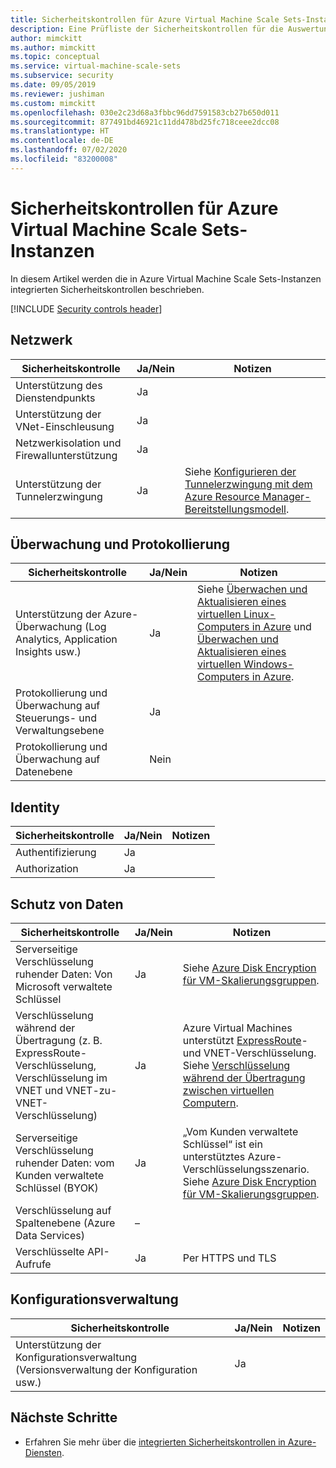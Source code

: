 ```yaml
---
title: Sicherheitskontrollen für Azure Virtual Machine Scale Sets-Instanzen
description: Eine Prüfliste der Sicherheitskontrollen für die Auswertung von Azure Virtual Machine Scale Sets-Instanzen
author: mimckitt
ms.author: mimckitt
ms.topic: conceptual
ms.service: virtual-machine-scale-sets
ms.subservice: security
ms.date: 09/05/2019
ms.reviewer: jushiman
ms.custom: mimckitt
ms.openlocfilehash: 030e2c23d68a3fbbc96dd7591583cb27b650d011
ms.sourcegitcommit: 877491bd46921c11dd478bd25fc718ceee2dcc08
ms.translationtype: HT
ms.contentlocale: de-DE
ms.lasthandoff: 07/02/2020
ms.locfileid: "83200008"
---
```

# <a name="security-controls-for-azure-virtual-machine-scale-sets"></a>Sicherheitskontrollen für Azure Virtual Machine Scale Sets-Instanzen

In diesem Artikel werden die in Azure Virtual Machine Scale Sets-Instanzen integrierten Sicherheitskontrollen beschrieben.

[!INCLUDE [Security controls header](../../includes/security-controls-header.md)]

## <a name="network"></a>Netzwerk

| Sicherheitskontrolle | Ja/Nein | Notizen |
|---|---|--|
| Unterstützung des Dienstendpunkts| Ja | |
| Unterstützung der VNet-Einschleusung| Ja | |
| Netzwerkisolation und Firewallunterstützung| Ja |  |
| Unterstützung der Tunnelerzwingung| Ja | Siehe [Konfigurieren der Tunnelerzwingung mit dem Azure Resource Manager-Bereitstellungsmodell](/azure/vpn-gateway/vpn-gateway-forced-tunneling-rm). |

## <a name="monitoring--logging"></a>Überwachung und Protokollierung

| Sicherheitskontrolle | Ja/Nein | Notizen|
|---|---|--|
| Unterstützung der Azure-Überwachung (Log Analytics, Application Insights usw.)| Ja | Siehe [Überwachen und Aktualisieren eines virtuellen Linux-Computers in Azure](/azure/virtual-machines/linux/tutorial-monitoring) und [Überwachen und Aktualisieren eines virtuellen Windows-Computers in Azure](/azure/virtual-machines/windows/tutorial-monitoring). |
| Protokollierung und Überwachung auf Steuerungs- und Verwaltungsebene| Ja |  |
| Protokollierung und Überwachung auf Datenebene | Nein |  |

## <a name="identity"></a>Identity

| Sicherheitskontrolle | Ja/Nein | Notizen|
|---|---|--|
| Authentifizierung| Ja |  |
| Authorization| Ja |  |

## <a name="data-protection"></a>Schutz von Daten

| Sicherheitskontrolle | Ja/Nein | Notizen |
|---|---|--|
| Serverseitige Verschlüsselung ruhender Daten: Von Microsoft verwaltete Schlüssel | Ja | Siehe [Azure Disk Encryption für VM-Skalierungsgruppen](disk-encryption-overview.md). |
| Verschlüsselung während der Übertragung (z. B. ExpressRoute-Verschlüsselung, Verschlüsselung im VNET und VNET-zu-VNET-Verschlüsselung)| Ja | Azure Virtual Machines unterstützt [ExpressRoute](/azure/expressroute)- und VNET-Verschlüsselung. Siehe [Verschlüsselung während der Übertragung zwischen virtuellen Computern](/azure/security/security-azure-encryption-overview#in-transit-encryption-in-vms). |
| Serverseitige Verschlüsselung ruhender Daten: vom Kunden verwaltete Schlüssel (BYOK) | Ja | „Vom Kunden verwaltete Schlüssel“ ist ein unterstütztes Azure-Verschlüsselungsszenario. Siehe [Azure Disk Encryption für VM-Skalierungsgruppen](disk-encryption-overview.md).|
| Verschlüsselung auf Spaltenebene (Azure Data Services)| – | |
| Verschlüsselte API-Aufrufe| Ja | Per HTTPS und TLS |

## <a name="configuration-management"></a>Konfigurationsverwaltung

| Sicherheitskontrolle | Ja/Nein | Notizen|
|---|---|--|
| Unterstützung der Konfigurationsverwaltung (Versionsverwaltung der Konfiguration usw.)| Ja |  | 

## <a name="next-steps"></a>Nächste Schritte

- Erfahren Sie mehr über die [integrierten Sicherheitskontrollen in Azure-Diensten](../security/fundamentals/security-controls.md).
